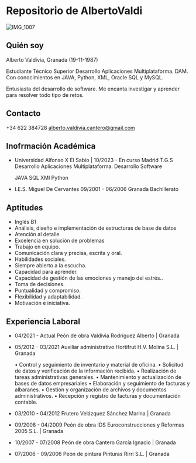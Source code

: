 # Repositorio de AlbertoValdi

![IMG_1007](https://github.com/AlbertoValdi/AlbertoValdi/assets/122652381/1aa237af-c543-41b5-8947-7fb807badd93)

## Quién soy
  Alberto Valdivia, Granada (19-11-1987)
  
  Estudiante Técnico Superior Desarrollo Aplicaciones Multiplataforma. DAM.
  Con conocimientos en JAVA, Python, XML, Oracle SQL y MySQL.
  
  Entusiasta del desarrollo de software.
  Me encanta investigar y aprender para resolver todo tipo de retos.

## Contacto

  +34 622 384728
  alberto.valdivia.cantero@gmail.com

## Inofrmación Académica

* Universidad Alfonso X El Sabio | 10/2023 - En curso 
  Madrid
  T.G.S Desarrollo Aplicaciones Multiplataforma: Desarrollo Software 

  JAVA
  SQL
  XMl
  Python

* I.E.S. Miguel De Cervantes  09/2001 - 06/2006
  Granada
  Bachillerato 

## Aptitudes

  - Inglés B1
  - Análisis, diseño e implementación de estructuras de base de datos
  - Atención al detalle
  - Excelencia en solución de problemas
  - Trabajo en equipo.
  - Comunicación clara y precisa, escrita y oral.
  - Habilidades sociales.
  - Siempre abierto a la escucha.
  - Capacidad para aprender.
  - Capacidad de gestión de las emociones y manejo del estrés..
  - Toma de decisiones.
  - Puntualidad y compromiso.
  - Flexibilidad y adaptabilidad.
  - Motivación e iniciativa.

## Experiencia Laboral

  - 04/2021 - Actual
    Peón de obra
    Valdivia Rodríguez Alberto | Granada
  
  - 05/2012 - 03/2021
    Auxiliar administrativo
    Hortifrut H.V. Molina S.L. | Granada
    
    • Control y seguimiento de inventario y material de oficina.
    • Solicitud de datos y verificación de la información recibida.
    • Realización de tareas administrativas generales.
    • Mantenimiento y actualización de bases de datos empresariales
    • Elaboración y seguimiento de facturas y albaranes.
    • Gestión y organización de archivos y documentos    administrativos.
    • Recepción y registro de facturas y documentación contable. 
  
  - 03/2010 - 04/2012
    Frutero
    Velázquez Sánchez Marina | Granada
  
  - 09/2008 - 04/2009
    Peón de obra
    IDS Euroconstrucciones y Reformas 2005 S.L. | Granada
  
  - 10/2007 - 07/2008
    Peón de obra
    Cantero García Ignacio | Granada
  
  - 07/2006 - 09/2006
    Peón de pintura 
    Pinturas Rirri S.L. | Granada

<!--
**AlbertoValdi/AlbertoValdi** is a ✨ _special_ ✨ repository because its `README.md` (this file) appears on your GitHub profile.

Here are some ideas to get you started:

- 🔭 I’m currently working on ...
- 🌱 I’m currently learning ...
- 👯 I’m looking to collaborate on ...
- 🤔 I’m looking for help with ...
- 💬 Ask me about ...
- 📫 How to reach me: ...
- 😄 Pronouns: ...
- ⚡ Fun fact: ...
-->
